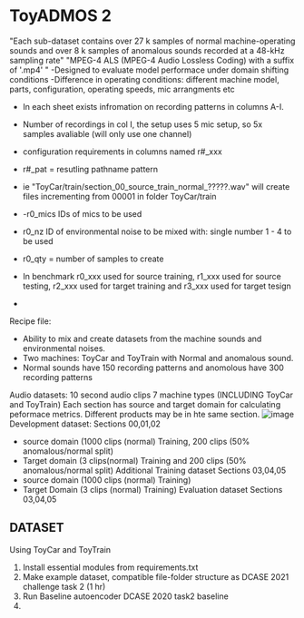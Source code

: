 # ToyADMOS 2 
"Each sub-dataset contains over 27 k samples of normal machine-operating sounds and over 8 k samples of anomalous sounds recorded at a 48-kHz sampling rate"
"MPEG-4 ALS (MPEG-4 Audio Lossless Coding) with a suffix of '.mp4' "
-Designed to evaluate model performace under domain shifting conditions
-Difference in operating conditions: different machine model, parts, configuration, operating speeds, mic arrangments etc
- In each sheet exists infromation on recording patterns in columns A-I.
- Number of recordings in col I, the setup uses 5 mic setup, so 5x samples avaliable (will only use one channel)

- configuration requirements in columns named r#_xxx
- r#_pat = resutling pathname pattern
- ie "ToyCar/train/section_00_source_train_normal_?????.wav" will create files incrementing from 00001 in folder ToyCar/train
- -r0_mics IDs of mics to be used
- r0_nz ID of environmental noise to be mixed with: single number 1 - 4 to be used
- r0_qty = number of samples to create
- In benchmark r0_xxx used for source training, r1_xxx used for source testing, r2_xxx used for target training and r3_xxx used for target tesign
- 




Recipe file: 
- Ability to mix and create datasets from the machine sounds and environmental noises.
- Two machines: ToyCar and ToyTrain with Normal and anomalous sound.
- Normal sounds have 150 recording patterns and anomolous have 300 recording patterns



Audio datasets:
10 second audio clips
7 machine types (INCLUDING ToyCar and ToyTrain)
Each section has source and target domain for calculating peformace metrics.
 Different products may be in hte same section.
![image](https://github.com/user-attachments/assets/b7f4d0ad-b0ba-4afb-a70a-d5a64848b73c)
Development dataset: 
Sections 00,01,02
 - source domain (1000 clips (normal) Training,
200 clips (50% anomalous/normal split)
- Target domain (3 clips(normal) Training and 200 clips (50% anomalous/normal split)
Additional Training dataset
Sections 03,04,05
 - source domain (1000 clips (normal) Training)
 - Target Domain (3 clips (normal) Training)
Evaluation dataset
Sections 03,04,05




## DATASET
Using ToyCar and ToyTrain





1) Install essential modules from requirements.txt
2)  Make example dataset, compatible file-folder structure as DCASE 2021 challenge task 2 (1 hr)
3) Run Baseline autoencoder DCASE 2020 task2 baseline
4) 

